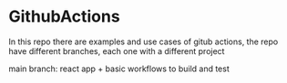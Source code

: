 # GithubActions
In this repo there are examples and use cases of gitub actions, the repo have different branches, each one with a different project

main branch: react app + basic workflows to build and test
